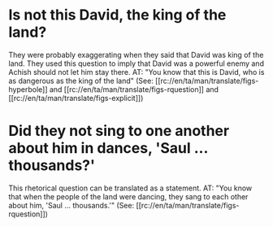 # Is not this David, the king of the land?

They were probably exaggerating when they said that David was king of the land. They used this question to imply that David was a powerful enemy and Achish should not let him stay there. AT: "You know that this is David, who is as dangerous as the king of the land" (See: [[rc://en/ta/man/translate/figs-hyperbole]] and [[rc://en/ta/man/translate/figs-rquestion]] and [[rc://en/ta/man/translate/figs-explicit]])

# Did they not sing to one another about him in dances, 'Saul ... thousands?'

This rhetorical question can be translated as a statement. AT: "You know that when the people of the land were dancing, they sang to each other about him, 'Saul ... thousands.'" (See: [[rc://en/ta/man/translate/figs-rquestion]])